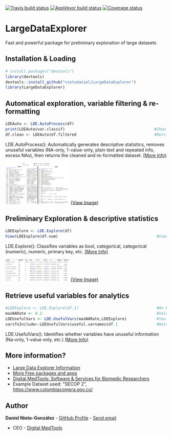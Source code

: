 <!-- badges: start -->
[![Travis build status](https://travis-ci.org/nietodaniel/LargeDataExplorer.svg?branch=master)](https://travis-ci.org/nietodaniel/LargeDataExplorer)
[![AppVeyor build status](https://ci.appveyor.com/api/projects/status/github/nietodaniel/LargeDataExplorer?branch=master&svg=true)](https://ci.appveyor.com/project/nietodaniel/LargeDataExplorer)
[![Coverage status](https://codecov.io/gh/nietodaniel/LargeDataExplorer/branch/master/graph/badge.svg)](https://codecov.io/github/nietodaniel/LargeDataExplorer?branch=master)
<!-- badges: end -->

# LargeDataExplorer

Fast and powerful package for preliminary exploration of large datasets

## Installation & Loading

``` r
# install.packages("devtools")
library(devtools)
devtools::install_github("nietodaniel/LargeDataExplorer")
library(LargeDataExplorer)
```


## Automatical exploration, variable filtering & re-formatting

``` r
LDEAuto <- LDE.AutoProcess(df)     
print(LDEAuto$var.classif)                                       #Show how the variables were clasiffied
df.clean <- LDEAuto$df.filtered                                  #Retrieve the filtered dataset
```
LDE.AutoProcess(): Automatically generates descriptive statistics, removes unuseful variables (NA-only, 1-value-only, plain text and repeated info, excess NAs), then returns the cleaned and re-formatted dataset. [(More Info)](http://www.digitalmedtools.com/Freeware/LargeDataExplorer#AutoProcess)

<img src="https://raw.githubusercontent.com/nietodaniel/LargeDataExplorer/master/images/AutoProcess.png" width="200"> [(View Image)](https://raw.githubusercontent.com/nietodaniel/LargeDataExplorer/master/images/AutoProcess.png)



## Preliminary Exploration & descriptive statistics

``` r
LDEExplore <- LDE.Explore(df)
View(LDEExplore$df.num)                                           #View the descriptive statistics
```
LDE.Explore(): Classifies variables as bool, categorical, categorical (numeric), numeric, primary key, etc. [(More Info)](http://www.digitalmedtools.com/Freeware/LargeDataExplorer#Explore)

<img src="https://raw.githubusercontent.com/nietodaniel/LargeDataExplorer/master/images/Explore.png" width="200"> [(View Image)](https://raw.githubusercontent.com/nietodaniel/LargeDataExplorer/master/images/Explore.png)



## Retrieve useful variables for analytics

``` r
#LDEExplore <- LDE.Explore(df.1)                                  #An LDE Exploration must have been performed first
maxNARate <- 0.2                                                  #Values between 0-1
LDEUsefulVars <- LDE.UsefulVars(maxNARate,LDEExplore)             #You can 1 LDEExplore Objects or as many as you want
varsToInclude<-LDEUsefulVars$useful.varnames$df.1                 #Retrieve a string vector with the useful variable names for df.1
```
LDE.UsefulVars(): Identifies whether variables have unuseful information (Na-only, 1-value only, etc.)  [(More Info)](http://www.digitalmedtools.com/Freeware/LargeDataExplorer#UsefulVars)



## More information?
- [Large Data Explorer Information](http://www.digitalmedtools.com/Freeware/LargeDataExplorer)
- [More Free packages and apps](http://www.digitalmedtools.com/Freeware)
- [Digital MedTools: Software & Services for Biomedic Researchers](http://www.digitalmedtools.com)
- Example Dataset used: "SECOP 2", https://www.colombiacompra.gov.co/

## Author

**Daniel Nieto-González** - [GitHub Profile](https://github.com/nietodaniel) - [Send email](mailto:nieto.daniel221@gmail.com)
* CEO - [Digital MedTools](Http://www.digitalmedtools.com) 

